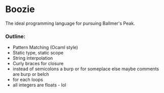 # Boozie

The ideal programming language for pursuing Ballmer's Peak.

### Outline:
- Pattern Matching (Ocaml style)
- Static type, static scope
- String interpolation
- Curly braces for closure
- instead of semicolons a burp or for someplace else maybe comments are burp or belch
- for each loops
- all integers are floats - lol


